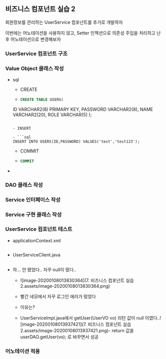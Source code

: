 ## 비즈니스 컴포넌트 실습 2

회원정보를 관리하는 UserService 컴포넌트를 추가로 개발하자

이번에는 어노테이션을 사용하지 않고, Setter 인젝션으로 의존성 주입을 처리하고 난 후 어노테이션으로 변경해보자



### UserService 컴포넌트 구조

### Value Object 클래스 작성

- sql 

  - CREATE

  -  ```sql
     CREATE TABLE USERS(
    ID VARCHAR2(8) PRIMARY KEY,
    PASSWORD VARCHAR2(8),
    NAME VARCHAR2(20),
    ROLE VARCHAR(5)
    );
    ```

  - INSERT

  - ```sql
    INSERT INTO USERS(ID,PASSWORD) VALUES('test','test123');
    ```

  - COMMIT

  - ```sql
    COMMIT
    ```

- 

### DAO 클래스 작성

### Service 인터페이스 작성

### Service 구현 클래스 작성

### UserService 컴포넌트 테스트

- applicationContext.xml

  ```java
  
  ```

- UserServiceClient.java

  ```java
  
  ```

  

- 하... 안 됐었다.. 자꾸 null이 떴다.. 

  - ![image-20200108013830364](7. 비즈니스 컴포넌트 실습 2.assets/image-20200108013830364.png)

  - 빨간 네모에서 자꾸 로그인 에러가 떴었다
  - 이유는?
  - UserServiceImpl.java에서  getUser(UserVO vo) 리턴 값이 null 이였다..![image-20200108013937421](7. 비즈니스 컴포넌트 실습 2.assets/image-20200108013937421.png)-  return 값을 userDAO.getUser(vo); 로 바꾸면서 성공

### 어노테이션 적용

